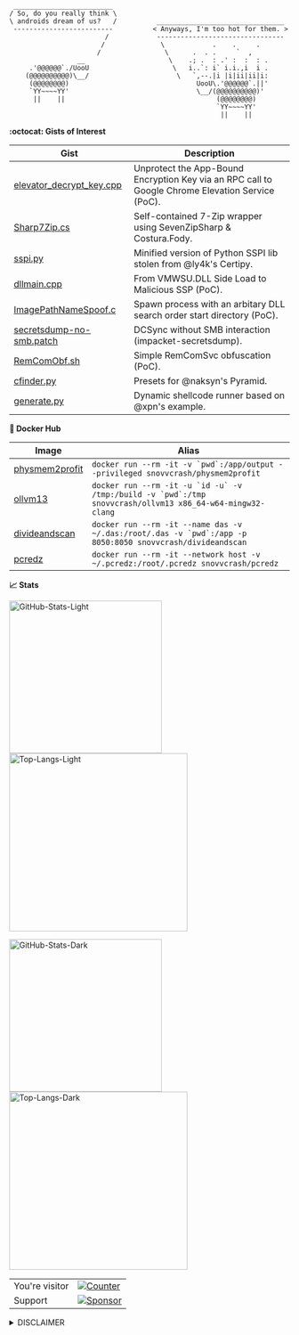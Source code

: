 ```
 _________________________
/ So, do you really think \
\ androids dream of us?   /          ________________________________
 -------------------------          < Anyways, I'm too hot for them. >
                        /            --------------------------------
                       /              \            .    .     .
                      /                \      .  . .     `  ,
                 __                     \    .; .  : .' :  :  : .
     .'@@@@@@`./UooU                     \   i..`: i` i.i.,i  i .
    (@@@@@@@@@@)\__/                      \   `,--.|i |i|ii|ii|i:
     (@@@@@@@@)                                UooU\.'@@@@@@`.||'
     `YY~~~~YY'                                \__/(@@@@@@@@@@)'
      ||    ||                                      (@@@@@@@@)
                                                    `YY~~~~YY'
                                                     ||    ||
```

**:octocat: Gists of Interest**

| **Gist**                                                                                        | **Description**                                                                                  |
|-------------------------------------------------------------------------------------------------|--------------------------------------------------------------------------------------------------|
| [elevator_decrypt_key.cpp](https://gist.github.com/snovvcrash/caded55a318bbefcb6cc9ee30e82f824) | Unprotect the App-Bound Encryption Key via an RPC call to Google Chrome Elevation Service (PoC). |
| [Sharp7Zip.cs](https://gist.github.com/snovvcrash/c39a46f67fc987c94c227817b6155ab9)             | Self-contained 7-Zip wrapper using SevenZipSharp & Costura.Fody.                                 |
| [sspi.py](https://gist.github.com/snovvcrash/ff867dbd922ff2c36f480c0a61819f29)                  | Minified version of Python SSPI lib stolen from @ly4k's Certipy.                                 |
| [dllmain.cpp](https://gist.github.com/snovvcrash/8e2e0e0b04014c61c81761e0bddbc6ea)              | From VMWSU.DLL Side Load to Malicious SSP (PoC).                                                 |
| [ImagePathNameSpoof.c](https://gist.github.com/snovvcrash/3d5008d7e46d1cc60f0f8bdc8cdb66a5)     | Spawn process with an arbitary DLL search order start directory (PoC).                           |
| [secretsdump-no-smb.patch](https://gist.github.com/snovvcrash/f7d8739dd7bcfa474981d6c24c8c77d9) | DCSync without SMB interaction (impacket-secretsdump).                                           |
| [RemComObf.sh](https://gist.github.com/snovvcrash/123945e8f06c7182769846265637fedb)             | Simple RemComSvc obfuscation (PoC).                                                              |
| [cfinder.py](https://gist.github.com/snovvcrash/39263ccae8e07210c3f87c9472b4c908)               | Presets for @naksyn's Pyramid.                                                                   |
| [generate.py](https://gist.github.com/snovvcrash/35773330434e738bd86155894338ba4f)              | Dynamic shellcode runner based on @xpn's example.                                                |

**:whale: Docker Hub**

| **Image**                                                                            | **Alias**                                                                                                     |
|--------------------------------------------------------------------------------------|---------------------------------------------------------------------------------------------------------------|
| [physmem2profit](https://hub.docker.com/repository/docker/snovvcrash/physmem2profit) | ```docker run --rm -it -v `pwd`:/app/output --privileged snovvcrash/physmem2profit```                         |
| [ollvm13](https://hub.docker.com/repository/docker/snovvcrash/ollvm13)               | ```docker run --rm -it -u `id -u` -v /tmp:/build -v `pwd`:/tmp snovvcrash/ollvm13 x86_64-w64-mingw32-clang``` |
| [divideandscan](https://hub.docker.com/repository/docker/snovvcrash/divideandscan)   | ```docker run --rm -it --name das -v ~/.das:/root/.das -v `pwd`:/app -p 8050:8050 snovvcrash/divideandscan``` |
| [pcredz](https://hub.docker.com/repository/docker/snovvcrash/pcredz)                 | ```docker run --rm -it --network host -v ~/.pcredz:/root/.pcredz snovvcrash/pcredz```                         |

**:chart_with_upwards_trend: Stats**

<a href="https://github.com/snovvcrash#gh-light-mode-only"><img src="https://github-readme-stats.vercel.app/api?username=snovvcrash&show_icons=true&hide_rank=true&theme=swift#gh-light-mode-only" width="274px" alt="GitHub-Stats-Light" /></a>
<a href="https://github.com/snovvcrash#gh-light-mode-only"><img src="https://github-readme-stats.vercel.app/api/top-langs?username=snovvcrash&layout=compact&theme=swift#gh-light-mode-only" width="320px" alt="Top-Langs-Light" /></a>

<a href="https://github.com/snovvcrash#gh-dark-mode-only"><img src="https://github-readme-stats.vercel.app/api?username=snovvcrash&show_icons=true&hide_rank=true&theme=cobalt#gh-dark-mode-only" width="274px" alt="GitHub-Stats-Dark" /></a>
<a href="https://github.com/snovvcrash#gh-dark-mode-only"><img src="https://github-readme-stats.vercel.app/api/top-langs?username=snovvcrash&layout=compact&theme=cobalt#gh-dark-mode-only" width="320px" alt="Top-Langs-Dark" /></a>

<table>
  <tr>
    <td>You're visitor</td>
    <td><a href="https://github.com/snovvcrash"><img src="https://profile-counter.glitch.me/snovvcrash/count.svg" alt="Counter" /></a></td>
  </tr>
  <tr>
    <td>Support</td>
    <td><a href="https://boosty.to/snovvcrash"><img src="https://img.shields.io/badge/sponsor-%f0%9f%a4%8d-c45a93?style=for-the-badge&logo=github" alt="Sponsor" /></a></td>
  </tr>
</table>

<details>
  <summary>DISCLAIMER</summary>

  > All the tools associated with this GitHub account are provided for educational and research purposes only. The owner of the account is not responsible for any illegal use of any of the related tooling.
</details>

